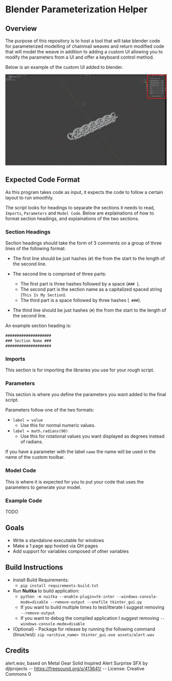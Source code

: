 # Blender Parameterization Helper

## Overview

The purpose of this repository is to host a tool that will take blender code for parameterized modelling of chainmail weaves and return modified code that will model the weave in addition to adding a custom UI allowing you to modify the parameters from a UI and offer a keyboard control method.

Below is an example of the custom UI added to blender.

![Custom Blender UI Example](assets/example.png)


## Expected Code Format

As this program takes code as input, it expects the code to follow a certain layout to run smoothly. 

The script looks for headings to separate the sections it needs to read, `Imports`, `Parameters` and `Model Code`. Below are explainations of how to format section headings, and explainations of the two sections.

### Section Headings

Section headings should take the form of 3 comments on a group of three lines of the following format:

* The first line should be just hashes (`#`) the from the start to the length of the second line.

* The second line is comprised of three parts:
    * The first part is three hashes followed by a space (`### `).
    * The second part is the section name as a capitalized spaced string (`This Is My Section`).
    * The third part is a space followed by three hashes (` ###`).

* The third line should be just hashes (`#`) the from the start to the length of the second line.

An example section heading is:

    ####################
    ### Section Name ###
    ####################

### Imports

This section is for importing the libraries you use for your rough script.


### Parameters

This section is where you define the parameters you want added to the final script.

Parameters follow one of the two formats:
* `label = value`
    * Use this for normal numeric values.
* `label = math.radians(90)`
    * Use this for rotational values you want displayed as degrees instead of radians.

If you have a parameter with the label `name` the name will be used in the name of the custom toolbar.


### Model Code

This is where it is expected for you to put your code that uses the parameters to generate your model.


### Example Code

TODO


## Goals

* Write a standalone executable for windows
* Make a 1 page app hosted via GH pages
* Add support for variables composed of other variables


## Build Instructions

* Install Build Requirements:
    * `pip install requirements-build.txt`
* Run **Nuitka** to build application:
    * `python -m nuitka --enable-plugin=tk-inter --windows-console-mode=disable --remove-output --onefile tkinter_gui.py`
    * If you want to build multiple times to test/itterate I suggest removing `--remove-output`
    * If you want to debug the compiled application I suggest removing `--windows-console-mode=disable`
* (Optional) - Package for release by running the following command (linux/wsl):
    `zip <archive_name> tkinter_gui.exe assets/alert.wav`


## Credits

alert.wav, based on Metal Gear Solid Inspired Alert Surprise SFX by djlprojects -- https://freesound.org/s/413641/ -- License: Creative Commons 0

